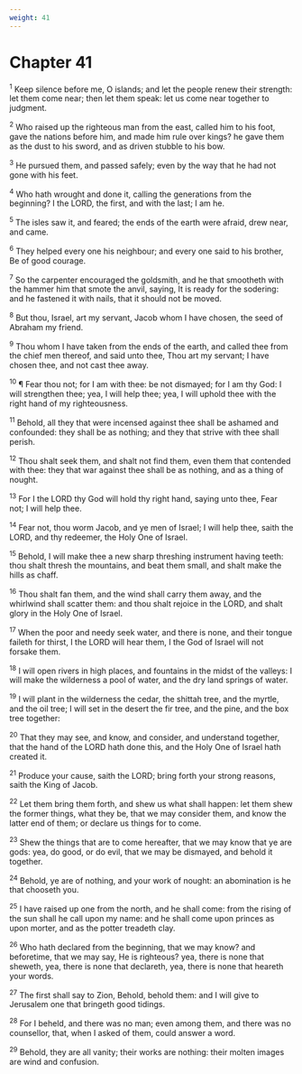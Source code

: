 ```yaml
---
weight: 41
---
```


# Chapter 41

<sup>1</sup> Keep silence before me, O islands; and let the people renew their strength: let them come near; then let them speak: let us come near together to judgment. 

<sup>2</sup> Who raised up the righteous man from the east, called him to his foot, gave the nations before him, and made him rule over kings? he gave them as the dust to his sword, and as driven stubble to his bow. 

<sup>3</sup> He pursued them, and passed safely; even by the way that he had not gone with his feet. 

<sup>4</sup> Who hath wrought and done it, calling the generations from the beginning? I the LORD, the first, and with the last; I am he. 

<sup>5</sup> The isles saw it, and feared; the ends of the earth were afraid, drew near, and came. 

<sup>6</sup> They helped every one his neighbour; and every one said to his brother, Be of good courage. 

<sup>7</sup> So the carpenter encouraged the goldsmith, and he that smootheth with the hammer him that smote the anvil, saying, It is ready for the sodering: and he fastened it with nails, that it should not be moved. 

<sup>8</sup> But thou, Israel, art my servant, Jacob whom I have chosen, the seed of Abraham my friend. 

<sup>9</sup> Thou whom I have taken from the ends of the earth, and called thee from the chief men thereof, and said unto thee, Thou art my servant; I have chosen thee, and not cast thee away. 

<sup>10</sup> ¶ Fear thou not; for I am with thee: be not dismayed; for I am thy God: I will strengthen thee; yea, I will help thee; yea, I will uphold thee with the right hand of my righteousness. 

<sup>11</sup> Behold, all they that were incensed against thee shall be ashamed and confounded: they shall be as nothing; and they that strive with thee shall perish. 

<sup>12</sup> Thou shalt seek them, and shalt not find them, even them that contended with thee: they that war against thee shall be as nothing, and as a thing of nought. 

<sup>13</sup> For I the LORD thy God will hold thy right hand, saying unto thee, Fear not; I will help thee. 

<sup>14</sup> Fear not, thou worm Jacob, and ye men of Israel; I will help thee, saith the LORD, and thy redeemer, the Holy One of Israel. 

<sup>15</sup> Behold, I will make thee a new sharp threshing instrument having teeth: thou shalt thresh the mountains, and beat them small, and shalt make the hills as chaff. 

<sup>16</sup> Thou shalt fan them, and the wind shall carry them away, and the whirlwind shall scatter them: and thou shalt rejoice in the LORD, and shalt glory in the Holy One of Israel. 

<sup>17</sup> When the poor and needy seek water, and there is none, and their tongue faileth for thirst, I the LORD will hear them, I the God of Israel will not forsake them. 

<sup>18</sup> I will open rivers in high places, and fountains in the midst of the valleys: I will make the wilderness a pool of water, and the dry land springs of water. 

<sup>19</sup> I will plant in the wilderness the cedar, the shittah tree, and the myrtle, and the oil tree; I will set in the desert the fir tree, and the pine, and the box tree together: 

<sup>20</sup> That they may see, and know, and consider, and understand together, that the hand of the LORD hath done this, and the Holy One of Israel hath created it. 

<sup>21</sup> Produce your cause, saith the LORD; bring forth your strong reasons, saith the King of Jacob. 

<sup>22</sup> Let them bring them forth, and shew us what shall happen: let them shew the former things, what they be, that we may consider them, and know the latter end of them; or declare us things for to come. 

<sup>23</sup> Shew the things that are to come hereafter, that we may know that ye are gods: yea, do good, or do evil, that we may be dismayed, and behold it together. 

<sup>24</sup> Behold, ye are of nothing, and your work of nought: an abomination is he that chooseth you. 

<sup>25</sup> I have raised up one from the north, and he shall come: from the rising of the sun shall he call upon my name: and he shall come upon princes as upon morter, and as the potter treadeth clay. 

<sup>26</sup> Who hath declared from the beginning, that we may know? and beforetime, that we may say, He is righteous? yea, there is none that sheweth, yea, there is none that declareth, yea, there is none that heareth your words. 

<sup>27</sup> The first shall say to Zion, Behold, behold them: and I will give to Jerusalem one that bringeth good tidings. 

<sup>28</sup> For I beheld, and there was no man; even among them, and there was no counsellor, that, when I asked of them, could answer a word. 

<sup>29</sup> Behold, they are all vanity; their works are nothing: their molten images are wind and confusion. 


